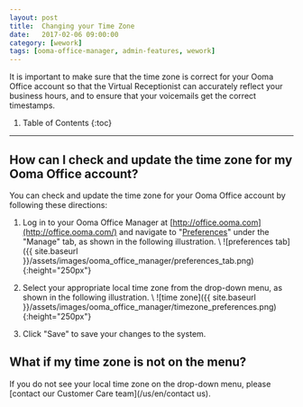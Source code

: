```yaml
---
layout: post
title:  Changing your Time Zone
date:   2017-02-06 09:00:00
category: [wework]
tags: [ooma-office-manager, admin-features, wework]
---
```


It is important to make sure that the time zone is correct for your Ooma Office account so that the Virtual Receptionist can accurately reflect your business hours, and to ensure that your voicemails get the correct timestamps. 

1. Table of Contents
{:toc}
* * *

## How can I check and update the time zone for my Ooma Office account?

You can check and update the time zone for your Ooma Office account by following these directions:

1. Log in to your Ooma Office Manager at [http://office.ooma.com](http://office.ooma.com/) and navigate to "[Preferences](http://office.ooma.com/#preferences)" under the "Manage" tab, as shown in the following illustration. \\
   ![preferences tab]({{ site.baseurl }}/assets/images/ooma_office_manager/preferences_tab.png){:height="250px"}

2. Select your appropriate local time zone from the drop-down menu, as shown in the following illustration. \\
   ![time zone]({{ site.baseurl }}/assets/images/ooma_office_manager/timezone_preferences.png){:height="250px"}

3. Click "Save" to save your changes to the system.

## What if my time zone is not on the menu?

If you do not see your local time zone on the drop-down menu, please [contact our Customer Care team](/us/en/contact us).
